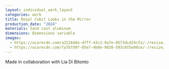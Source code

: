 ```yaml
---
layout: individual_work_layout
categories: work
title: Royal Cubit Looks in the Mirror
production_date: "2024"
materials: Sand cast aluminum
dimensions: Dimensions variable
images:
  - https://ucarecdn.com/a221648a-dfff-43c1-9a7e-0573dcd24c51/-/resize/2400/-/quality/lightest/-/format/auto/
  - https://ucarecdn.com/fa7bfd97-85e7-4b8e-9838-593c6fbe98ce/-/resize/2400/-/quality/lightest/-/format/auto/
---
```

Made in collaboration with Lia Di Bitonto
